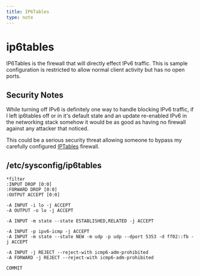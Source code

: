 ```yaml
---
title: IP6Tables
type: note
---
```


# ip6tables

IP6Tables is the firewall that will directly effect IPv6 traffic. This is
sample configuration is restricted to allow normal client activity but has no
open ports.

## Security Notes

While turning off IPv6 is definitely one way to handle blocking IPv6 traffic,
if I left ip6tables off or in it's default state and an update re-enabled IPv6
in the networking stack somehow it would be as good as having no firewall
against any attacker that noticed.

This could be a serious security threat allowing someone to bypass my carefully
configured [IPTables][1] firewall.

## /etc/sysconfig/ip6tables

```
*filter
:INPUT DROP [0:0]
:FORWARD DROP [0:0]
:OUTPUT ACCEPT [0:0]

-A INPUT -i lo -j ACCEPT
-A OUTPUT -o lo -j ACCEPT

-A INPUT -m state --state ESTABLISHED,RELATED -j ACCEPT

-A INPUT -p ipv6-icmp -j ACCEPT
-A INPUT -m state --state NEW -m udp -p udp --dport 5353 -d ff02::fb -j ACCEPT

-A INPUT -j REJECT --reject-with icmp6-adm-prohibited
-A FORWARD -j REJECT --reject-with icmp6-adm-prohibited

COMMIT
```

[1]: ../iptables/

